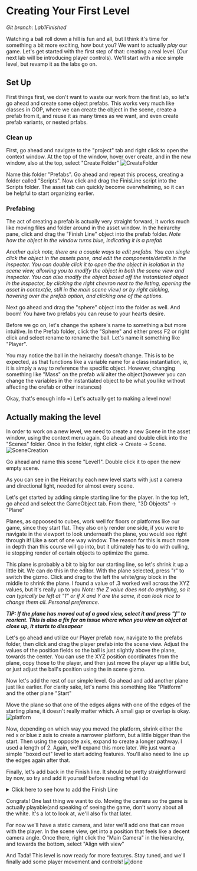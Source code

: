 # Creating Your First Level
*Git branch: Lab1Finished*

Watching a ball roll down a hill is fun and all, but I think it's time for something a bit more exciting, how bout you? We want to actually _play_ our game.
Let's get started with the first step of that: creating a real level. (Our next lab will be introducing player controls). We'll start with a nice simple level, but revamp it as the labs go on.

## Set Up
First things first, we don't want to waste our work from the first lab, so let's go ahead and create some object prefabs. This works very much like classes in OOP, where we can create the object in the scene, create a prefab from it, and reuse it as many times as we want, and even create prefab variants, or nested prfabs. 

### Clean up
First, go ahead and navigate to the "project" tab and right click to open the context window. At the top of the window, hover over create, and in the new window, also at the top, select "Create Folder"
![CreateFolder](https://github.com/mbeale0/Unity-Intro-Project/assets/74221606/0c06554b-2da2-42b0-9c1f-461ee1399ee3)

Name this folder "Prefabs". Go ahead and repeat this process, creating a folder called "Scripts". Now click and drag the FinisLine script into the Scripts folder. The asset tab can quickly become overwhelming, so it can be helpful to start organizing earlier.

### Prefabing
The act of creating a prefab is actually very straight forward, it works much like moving files and folder around in the asset window. 
In the heirarchy pane, click and drag the "Finish Line" object into the prefab folder. _Note how the object in the window turns blue, indicating it is a prefab_

_Another quick note, there are a couple ways to edit prefabs. You can single click the object in the assets pane, and edit the components/details in the inspector. You can double click it to open the the object in isolation in the scene view, allowing you to modify the object in both the scene view and inspector. You can also modify the object based off the instantiated object in the inspector, by clicking the right chevron next to the listing, opening the asset in context(ie, still in the main scene view) or by right clicking, hovering over the prefab option, and clicking one of the options._

Next go ahead and drag the "sphere" object into the folder as well. And boom! You have two prefabs you can reuse to your hearts desire.

Before we go on, let's change the sphere's name to something a but more intuitive. In the Prefab folder, click the "Sphere" and either press F2 or right click and select rename to rename the ball. Let's name it something like "Player".

You may notice the ball in the heirarchy doesn't change. This is to be expected, as that functions like a variable name for a class instantiation, ie, it is simply a way to reference the specific object. However, changing something like "Mass" on the prefab _will_ alter the object(however you can change the variables in the instantiated object to be what you like without affecting the orefab or other instances)

Okay, that's enough info =) Let's actually get to making a level now!

## Actually making the level

In order to work on a new level, we need to create a new Scene in the asset window, using the context menu again. Go ahead and double click into the "Scenes" folder.
Once in the folder, right click -> Create -> Scene. 
![SceneCreation](https://github.com/mbeale0/Unity-Intro-Project/assets/74221606/869b3971-f7b3-4883-9af2-9b3d6c294c34)

Go ahead and name this scene "Level1". Double click it to open the new empty scene. 

As you can see in the Heirarchy each new level starts with just a camera and directional light, needed for almost every scene.

Let's get started by adding simple starting line for the player. In the top left, go ahead and select the GameObject tab. From there, "3D Objects" -> "Plane"

Planes, as oppoosed to cubes, work well for floors or platforms like our game, since they start flat. They also only render one side, if you were to navigate in the viewport to look underneath the plane, you would see right through it! Like a sort of one way window. The reason for this is much more in depth than this course will go into, but it ultimately has to do with culling, ie stopping render of certain objects to optimize the game. 

This plane is probably a bit to big for our starting line, so let's shrink it up a little bit. We can do this in the editor. With the plane selected, press "r" to switch the gizmo. Click and drag to the left the white/gray block in the middle to shrink the plane. I found a value of .3 worked well across the XYZ values, but it's really up to you _Note: the Z value does not do anything, so it can typically be left at "1" or if X and Y are the same, it can look nice to change them all. Personal preference._

***TIP: If the plane has moved out of a good view, select it and press "f" to reorient. This is also a fix for an issue where when you view an object at close up, it starts to dissapear***

Let's go ahead and utilize our Player prefab now, navigate to the prefabs folder, then click and drag the player prefab into the scene view. Adjust the values of the position fields so the ball is just slightly above the plane, towards the center. You can use the XYZ position coordinates from the plane, copy those to the player, and then just move the player up a little but, or just adjust the ball's position using the in scene gizmo. 

Now let's add the rest of our simple level. Go ahead and add another plane just like earlier. For clarity sake, let's name this something like "Platform" and the other plane "Start"

Move the plane so that one of the edges aligns with one of the edges of the starting plane, it doesn't really matter which. A small gap or overlap is okay.
![platforn](https://github.com/mbeale0/Unity-Intro-Project/assets/74221606/036c2da6-cec8-4cc5-bcad-73300f62eb99)

Now, depending on which way you moved the platform, shrink either the red x or blue z axis to create a narrower platform, but a little bigger than the start. Then using the opposite axis, expand to create 
a longer pathway. I used a length of 2. Again, we'll expand this more later. We just want a simple "boxed out" level to start adding features. You'll also need to line up the edges again after that.

Finally, let's add back in the Finish line. It should be pretty straightforward by now, so try and add it yourself before reading what I do

<details><summary> Click here to see how to add the Finish Line</summary> 
Just like with the player prefab, click and drag the "Finish Line" prefab into the scene.

You can use the same trick as earlier to get it on the same height as the other objects by copying over the z value. Then use the red and blue arrows, or the square between them to line it up on the other side of the platform. 
</details>

Congrats! One last thing we want to do. Moving the camera so the game is actually playable(and speaking of seeing the game, don't worry about all the white. It's a lot to look at, we'll also fix that later.

For now we'll have a static camera, and later we'll add one that can move with the player. In the scene view, get into a position that feels like a decent camera angle. Once there, right click the "Main Camera" in the hierarchy, and towards the bottom, select "Align with view"

And Tada! This level is now ready for more features. Stay tuned, and we'll finally add some player movement and controls!
![done](https://github.com/mbeale0/Unity-Intro-Project/assets/74221606/bbf78bcf-0eee-4baa-9d7d-6c3909be36e6)


